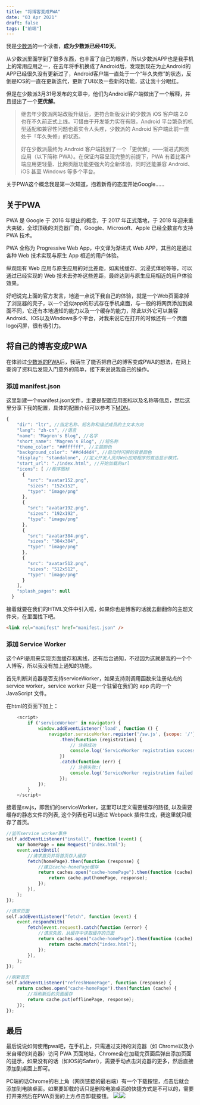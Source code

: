 ```yaml
---
title: "将博客变成PWA"
date: "03 Apr 2021"
draft: false
tags: ["前端"]
---
```


我是[少数派](https://sspai.com/)的一个读者，**成为少数派已经419天**。

从少数派里面学到了很多东西，也丰富了自己的眼界，所以少数派APP也是我手机上的常用应用之一，在去年将手机换成了Android后，发现到现在为止Android的APP已经很久没有更新过了，Android客户端一直处于一个“年久失修”的状态，反倒是IOS的一直在更新迭代，更新了UI以及一些新的功能，这让我十分眼红。

但是在少数派3月31号发布的文章中，他们为Android客户端做出了一个解释，并且提出了一个**更优解**。

> 继去年少数派网站改版升级后，更符合新版设计的少数派 iOS 客户端 2.0 也在不久前正式上线。可惜由于开发能力实在有限，Android 平台繁杂的机型适配和兼容性问题也着实令人头疼，少数派的 Android 客户端此前一直处于「年久失修」的状态。
>
> 好在少数派最终为 Android 客户端找到了一个「更优解」——渐进式网页应用（以下简称 PWA）。在保证内容呈现完整的前提下，PWA 有着比客户端应用更轻量、比网页版功能更强大的全新体验，同时还能兼容 Android、iOS 甚至 Windows 等多个平台。

关于PWA这个概念我是第一次知道，抱着新奇的态度开始Google……

<!--more-->

## 关于PWA

PWA 是 Google 于 2016 年提出的概念，于 2017 年正式落地，于 2018 年迎来重大突破，全球顶级的浏览器厂商，Google、Microsoft、Apple 已经全数宣布支持 PWA 技术。

PWA 全称为 Progressive Web App，中文译为渐进式 Web APP，其目的是通过各种 Web 技术实现与原生 App 相近的用户体验。

纵观现有 Web 应用与原生应用的对比差距，如离线缓存、沉浸式体验等等，可以通过已经实现的 Web 技术去弥补这些差距，最终达到与原生应用相近的用户体验效果。

好吧说完上面的官方发言，地道一点说下我自己的体验，就是一个Web页面拿掉了浏览器的壳子，以一个近似app的形式存在手机桌面，与一般的将网页添加到桌面不同，它还有本地通知的能力以及一个缓存的能力，除此以外它可以兼容Android、IOS以及Windows多个平台，对我来说它在打开的时候还有一个页面logo闪屏，很有吸引力。

## 将自己的博客变成PWA

在体验过[少数派的PWA](https://pwa.sspai.com/)后，我萌生了能否把自己的博客变成PWA的想法，在网上查询了资料后发现入门意外的简单，接下来说说我自己的操作。

### 添加 manifest.json

这里新建一个manifest.json文件，主要是配置应用图标以及名称等信息，然后这里分享下我的配置，具体的配置介绍可以参考下[MDN](https://developer.mozilla.org/zh-CN/docs/Web/Manifest)。

```js
{
    "dir": "ltr", //指定名称、短名称和描述成员的主文本方向
    "lang": "zh-cn", //语言
    "name": "Magren's Blog", //名字
    "short_name": "Magren's Blog", //短名称
    "theme_color": "##ffffff", //主题颜色
    "background_color": "##d4d4d4", //启动时闪屏的背景颜色
    "display": "standalone", //定义开发人员对Web应用程序的首选显示模式。
    "start_url": "./index.html", //开始加载的url
    "icons": [ //程序图标
      {
        "src": "avatar152.png",
        "sizes": "152x152",
        "type": "image/png"
      },
      {
        "src": "avatar192.png",
        "sizes": "192x192",
        "type": "image/png"
      },
      {
        "src": "avatar384.png",
        "sizes": "384x384",
        "type": "image/png"
      },
      {
        "src": "avatar512.png",
        "sizes": "512x512",
        "type": "image/png"
      }
    ],
    "splash_pages": null
  }
```

接着就要在我们的HTML文件中引入啦，如果你也是博客的话就去翻翻你的主题文件夹，在里面找下吧。

```html
<link rel="manifest" href="manifest.json" />
```

### 添加 Service Worker

这个API是用来实现页面缓存和离线，还有后台通知，不过因为这就是我的一个个人博客，所以我没有加上通知的功能。

首先判断浏览器是否支持serviceWorker，如果支持则调用函数来注册站点的service worker，service worker 只是一个驻留在我们的 app 内的一个 JavaScript 文件。

在html的页面下加上：

```js
    <script>
        if ('serviceWorker' in navigator) {
            window.addEventListener('load', function () {
                navigator.serviceWorker.register('/sw.js', {scope: '/'})
                    .then(function (registration) {
                        // 注册成功
                        console.log('ServiceWorker registration successful');
                    })
                    .catch(function (err) {
                        // 注册失败:(
                        console.log('ServiceWorker registration failed');
                    });
            });
        }
    </script>
```

接着是sw.js，即我们的serviceWorker，这里可以定义需要缓存的路径, 以及需要缓存的静态文件的列表, 这个列表也可以通过 Webpack 插件生成，我这里就只缓存了首页。

```js
//监听service worker事件
self.addEventListener("install", function (event) {
	var homePage = new Request("index.html");
	event.waitUntil(
		//请求首页并将首页存入缓存
		fetch(homePage).then(function (response) {
			//建立cache-homePage缓存
			return caches.open("cache-homePage").then(function (cache) {
				return cache.put(homePage, response);
			});
		}),
	);
});

//请求页面
self.addEventListener("fetch", function (event) {
	event.respondWith(
		fetch(event.request).catch(function (error) {
			//请求失败，从缓存中读取缓存的页面
			return caches.open("cache-homePage").then(function (cache) {
				return cache.match("index.html");
			});
		}),
	);
});

//刷新首页
self.addEventListener("refreshHomePage", function (response) {
	return caches.open("cache-homePage").then(function (cache) {
		//将刷新后的页面缓存
		return cache.put(offlinePage, response);
	});
});
```

## 最后

最后说说如何使用pwa吧，在手机上，只需通过支持的浏览器（如 Chrome以及小米自带的浏览器）访问 PWA 页面地址，Chrome会在加载完页面后弹出添加页面的提示，如果没有的话（如IOS的Safari），需要手动点击浏览器的更多，然后直接添加到桌面上即可。

PC端的话Chrome的右上角（网页链接的最右端）有一个下载按钮，点击后就会添加到电脑桌面。如果要卸载的话只是删除电脑桌面的快捷方式是不可以的，需要打开来然后在PWA页面的上方点击卸载按钮。
![](./blog1.png)![](./blog2.png)
